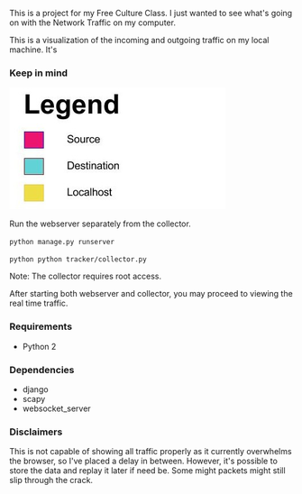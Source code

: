 This is a project for my Free Culture Class. I just wanted to see what's going on with the Network Traffic on my computer.

This is a visualization of the incoming and outgoing traffic on my local machine. It's

### Keep in mind
![Legend](legend.jpg)


Run the webserver separately from the collector.

``` python manage.py runserver ```


``` python python tracker/collector.py ```

Note:
The collector requires root access.


After starting both webserver and collector, you may proceed to viewing the real time traffic.

### Requirements
  * Python 2

### Dependencies
  * django
  * scapy
  * websocket_server

### Disclaimers
  This is not capable of showing all traffic properly as it currently overwhelms the browser, so I've placed a delay in between. However, it's possible to store the data and replay it later if need be.
  Some might packets might still slip through the crack.
